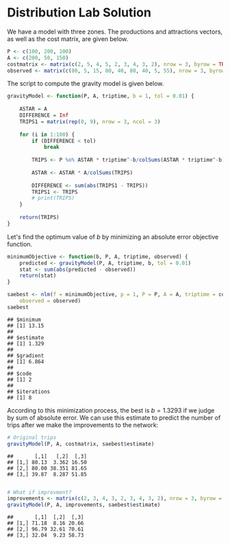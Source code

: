 Distribution Lab Solution
========================================================

We have a model with three zones. The productions and attractions vectors, as well as the cost matrix, are given below.

```r
P <- c(100, 200, 100)
A <- c(200, 50, 150)
costmatrix <- matrix(c(2, 5, 4, 5, 2, 3, 4, 3, 2), nrow = 3, byrow = TRUE)
observed <- matrix(c(80, 5, 15, 80, 40, 80, 40, 5, 55), nrow = 3, byrow = TRUE)
```


The script to compute the gravity model is given below.


```r
gravityModel <- function(P, A, triptime, b = 1, tol = 0.01) {
    
    ASTAR = A
    DIFFERENCE = Inf
    TRIPS1 = matrix(rep(0, 9), nrow = 3, ncol = 3)
    
    for (i in 1:100) {
        if (DIFFERENCE < tol) 
            break
        
        TRIPS <- P %o% ASTAR * triptime^-b/colSums(ASTAR * triptime^-b)
        
        ASTAR <- ASTAR * A/colSums(TRIPS)
        
        DIFFERENCE <- sum(abs(TRIPS1 - TRIPS))
        TRIPS1 <- TRIPS
        # print(TRIPS)
    }
    
    return(TRIPS)
}
```


Let's find the optimum value of $b$ by minimizing an absolute error objective function.


```r
minimumObjective <- function(b, P, A, triptime, observed) {
    predicted <- gravityModel(P, A, triptime, b, tol = 0.01)
    stat <- sum(abs(predicted - observed))
    return(stat)
}

saebest <- nlm(f = minimumObjective, p = 1, P = P, A = A, triptime = costmatrix, 
    observed = observed)
saebest
```

```
## $minimum
## [1] 13.15
## 
## $estimate
## [1] 1.329
## 
## $gradient
## [1] 6.864
## 
## $code
## [1] 2
## 
## $iterations
## [1] 8
```


According to this minimization process, the best is $b=1.3293$ if we judge by sum of absolute error. We can use this estimate to predict the number of trips after we make the improvements to the network:


```r
# Original trips
gravityModel(P, A, costmatrix, saebest$estimate)
```

```
##       [,1]   [,2]  [,3]
## [1,] 80.13  3.362 16.50
## [2,] 80.00 38.351 81.65
## [3,] 39.87  8.287 51.85
```

```r

# What if improvment?
improvements <- matrix(c(2, 3, 4, 3, 2, 3, 4, 3, 2), nrow = 3, byrow = TRUE)
gravityModel(P, A, improvements, saebest$estimate)
```

```
##       [,1]  [,2]  [,3]
## [1,] 71.18  8.16 20.66
## [2,] 96.79 32.61 70.61
## [3,] 32.04  9.23 58.73
```

